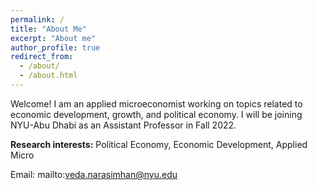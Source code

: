 ```yaml
---
permalink: /
title: "About Me"
excerpt: "About me"
author_profile: true
redirect_from: 
  - /about/
  - /about.html
---
```


Welcome!
I am an applied microeconomist working on topics related to economic development, growth, and political economy. 
I will be joining NYU-Abu Dhabi as an Assistant Professor in Fall 2022.

**Research interests:** Political Economy, Economic Development, Applied Micro

Email: mailto:veda.narasimhan@nyu.edu
